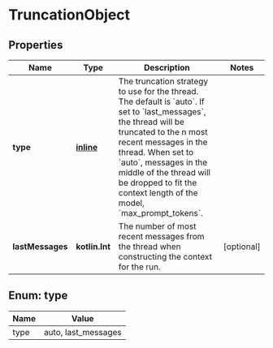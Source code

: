 
# TruncationObject

## Properties
| Name | Type | Description | Notes |
| ------------ | ------------- | ------------- | ------------- |
| **type** | [**inline**](#Type) | The truncation strategy to use for the thread. The default is &#x60;auto&#x60;. If set to &#x60;last_messages&#x60;, the thread will be truncated to the n most recent messages in the thread. When set to &#x60;auto&#x60;, messages in the middle of the thread will be dropped to fit the context length of the model, &#x60;max_prompt_tokens&#x60;. |  |
| **lastMessages** | **kotlin.Int** | The number of most recent messages from the thread when constructing the context for the run. |  [optional] |


<a id="Type"></a>
## Enum: type
| Name | Value |
| ---- | ----- |
| type | auto, last_messages |



